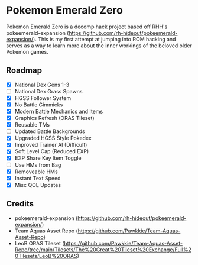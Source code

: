 # Pokemon Emerald Zero

Pokemon Emerald Zero is a decomp hack project based off RHH's pokeemerald-expansion (https://github.com/rh-hideout/pokeemerald-expansion/). This is my first attempt at jumping into ROM hacking and serves as a way to learn more about the inner workings of the beloved older Pokemon games.

## Roadmap
- [X] National Dex Gens 1-3
- [ ] National Dex Grass Spawns
- [X] HGSS Follower System
- [X] No Battle Gimmicks
- [X] Modern Battle Mechanics and Items
- [X] Graphics Refresh (ORAS Tileset)
- [X] Reusable TMs
- [ ] Updated Battle Backgrounds
- [X] Upgraded HGSS Style Pokedex
- [X] Improved Trainer AI (Difficult)
- [X] Soft Level Cap (Reduced EXP)
- [X] EXP Share Key Item Toggle
- [ ] Use HMs from Bag
- [X] Removeable HMs
- [X] Instant Text Speed
- [X] Misc QOL Updates

## Credits
- pokeemerald-expansion (https://github.com/rh-hideout/pokeemerald-expansion/)
- Team Aquas Asset Repo (https://github.com/Pawkkie/Team-Aquas-Asset-Repo)
- LeoB ORAS Tileset (https://github.com/Pawkkie/Team-Aquas-Asset-Repo/tree/main/Tilesets/The%20Great%20Tileset%20Exchange/Full%20Tilesets/LeoB%20ORAS)